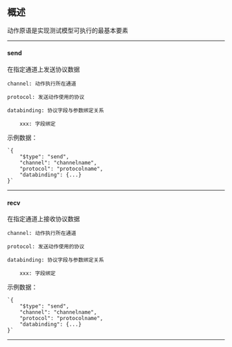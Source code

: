 ## 概述

动作原语是实现测试模型可执行的最基本要素

---

#### send

在指定通道上发送协议数据

    channel: 动作执行所在通道

    protocol: 发送动作使用的协议

    databinding: 协议字段与参数绑定关系

        xxx: 字段绑定

示例数据：

    `{
        "$type": "send",
        "channel": "channelname",
        "protocol": "protocolname",
        "databinding": {...}
    }`

---

#### recv

在指定通道上接收协议数据

    channel: 动作执行所在通道

    protocol: 发送动作使用的协议

    databinding: 协议字段与参数绑定关系

        xxx: 字段绑定

示例数据：

    `{
        "$type": "send",
        "channel": "channelname",
        "protocol": "protocolname",
        "databinding": {...}
    }`

---